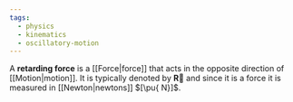 ```yaml
---
tags:
  - physics
  - kinematics
  - oscillatory-motion
---
```

A **retarding force** is a [[Force|force]] that acts in the opposite direction of [[Motion|motion]]. It is typically denoted by $\mathbf{\vec{R}}$ and since it is a force it is measured in [[Newton|newtons]] $[\pu{ N}]$. 